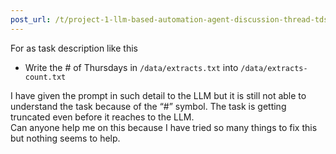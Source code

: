 ```yaml
---
post_url: /t/project-1-llm-based-automation-agent-discussion-thread-tds-jan-2025/164277/284
---
```

For as task description like this

* Write the # of Thursdays in `/data/extracts.txt` into `/data/extracts-count.txt`

I have given the prompt in such detail to the LLM but it is still not able to understand the task because of the “#” symbol. The task is getting truncated even before it reaches to the LLM.  
Can anyone help me on this because I have tried so many things to fix this but nothing seems to help.
